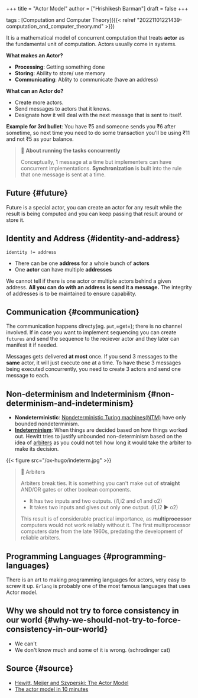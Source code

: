 +++
title = "Actor Model"
author = ["Hrishikesh Barman"]
draft = false
+++

tags
: [Computation and Computer Theory]({{< relref "20221101221439-computation_and_computer_theory.md" >}})

It is a mathematical model of concurrent computation that treats **actor** as the fundamental unit of computation. Actors usually come in systems.

**What makes an Actor?**

-   **Processing**: Getting something done
-   **Storing**: Ability to store/ use memory
-   **Communicating**: Ablity to communicate (have an address)

**What can an Actor do?**

-   Create more actors.
-   Send messages to actors that it knows.
-   Designate how it will deal with the next message that is sent to itself.

**Example for 3rd bullet**: You have ₹5 and someone sends you ₹6 after sometime, so next time you need to do some transaction you'll be using ₹11 and not ₹5 as your balance.

> 📝 **About running the tasks concurrently**
>
> Conceptually, 1 message at a time but implementers can have concurrent implementations. **Synchronization** is built into the rule that one message is sent at a time.


## Future {#future}

Future is a special actor, you can create an actor for any result while the result is being computed and you can keep passing that result around or store it.


## Identity and Address {#identity-and-address}

```text
identity != address
```

-   There can be one **address** for a whole bunch of **actors**
-   One **actor** can have multiple **addresses**

We cannot tell if there is one actor or multiple actors behind a given address. **All you can do with an address is send it a message.** The integrity of addresses is to be maintained to ensure capability.


## Communication {#communication}

The communication happens directy(eg. `put`,=get=); there is no channel involved. If in case you want to implement sequencing you can create `futures` and send the sequence to the reciever actor and they later can manifest it if needed.

Messages gets delivered **at most** once. If you send 3 messages to the **same** actor, it will just execute one at a time. To have these 3 messages being executed concurrently, you need to create 3 actors and send one message to each.


## Non-determinism and Indeterminism {#non-determinism-and-indeterminism}

-   **Nondeterministic**: [Nondeterministic Turing machines(NTM)](https://en.wikipedia.org/wiki/Nondeterministic_Turing_machine) have only bounded nondeterminism.
-   **[Indeterminism](https://en.wikipedia.org/wiki/Unbounded_nondeterminism)**: When things are decided based on how things worked out. Hewitt tries to justify unbounded non-determinism based on the idea of [arbiters](https://en.wikipedia.org/wiki/Arbiter_(electronics)) as you could not tell how long it would take the arbiter to make its decision.

{{< figure src="/ox-hugo/indeterm.jpg" >}}

> 📝 Arbiters
>
> Arbiters break ties. It is something you can't make out of **straight** AND/OR gates or other boolean components.
>
> -   It has two inputs and two outputs. (i1,i2 and o1 and o2)
> -   It takes two inputs and gives out only one output. (i1,i2 ▶️ o2)
>
> This result is of considerable practical importance, as **multiprocessor** computers would not work reliably without it. The first multiprocessor computers date from the late 1960s, predating the development of reliable arbiters.


## Programming Languages {#programming-languages}

There is an art to making programming languages for actors, very easy to screw it up. `Erlang` is probably one of the most famous languages that uses Actor model.


## Why we should not try to force consistency in our world {#why-we-should-not-try-to-force-consistency-in-our-world}

-   We can't
-   We don't know much and some of it is wrong. (schrodinger cat)


## Source {#source}

-   [Hewitt, Meijer and Szyperski: The Actor Model](https://www.youtube.com/watch?v=7erJ1DV_Tlo)
-   [The actor model in 10 minutes](https://www.brianstorti.com/the-actor-model/)
